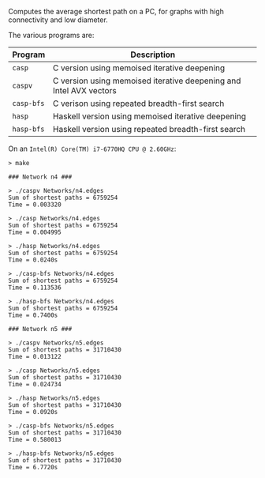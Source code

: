 Computes the average shortest path on a PC, for graphs with high
connectivity and low diameter.

The various programs are:

Program    | Description
---------- | -----------
`casp`     | C version using memoised iterative deepening
`caspv`    | C version using memoised iterative deepening and Intel AVX vectors
`casp-bfs` | C verison using repeated breadth-first search
`hasp`     | Haskell version using memoised iterative deepening
`hasp-bfs` | Haskell version using repeated breadth-first search

On an `Intel(R) Core(TM) i7-6770HQ CPU @ 2.60GHz`:

```
> make

### Network n4 ###

> ./caspv Networks/n4.edges
Sum of shortest paths = 6759254
Time = 0.003320

> ./casp Networks/n4.edges
Sum of shortest paths = 6759254
Time = 0.004995

> ./hasp Networks/n4.edges
Sum of shortest paths = 6759254
Time = 0.0240s

> ./casp-bfs Networks/n4.edges
Sum of shortest paths = 6759254
Time = 0.113536

> ./hasp-bfs Networks/n4.edges
Sum of shortest paths = 6759254
Time = 0.7400s

### Network n5 ###

> ./caspv Networks/n5.edges
Sum of shortest paths = 31710430
Time = 0.013122

> ./casp Networks/n5.edges
Sum of shortest paths = 31710430
Time = 0.024734

> ./hasp Networks/n5.edges
Sum of shortest paths = 31710430
Time = 0.0920s

> ./casp-bfs Networks/n5.edges
Sum of shortest paths = 31710430
Time = 0.580013

> ./hasp-bfs Networks/n5.edges
Sum of shortest paths = 31710430
Time = 6.7720s
```
